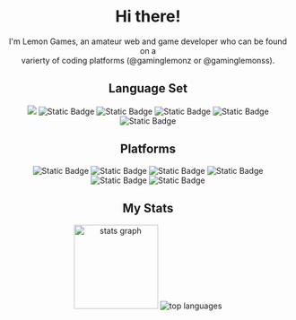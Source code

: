 <link href="https://cdn.jsdelivr.net/npm/tailwindcss@2.2.19/dist/tailwind.min.css" rel="stylesheet"/>
<div align='center'>
  <h1>Hi there!</h1>
  <p>I'm Lemon Games, an amateur web and game developer who can be found on a<br>varierty of coding platforms (@gaminglemonz or @gaminglemonss).</p>
  
  <h2>Language Set</h2>
  <img src='https://img.shields.io/badge/Javascript-black?style=for-the-badge&logo=javascript&logoColor=white'>
  <img alt="Static Badge" src="https://img.shields.io/badge/P5.JS-f53692?style=for-the-badge&logo=p5.js&logoColor=white">
  <img alt="Static Badge" src="https://img.shields.io/badge/HTML5-orange?style=for-the-badge&logo=html5&logoColor=white">
  <img alt="Static Badge" src="https://img.shields.io/badge/CSS-blue?style=for-the-badge&logo=css3&logoColor=white">
  <img alt="Static Badge" src="https://img.shields.io/badge/python-yellow?style=for-the-badge&logo=python&logoColor=white">
  <img alt="Static Badge" src="https://img.shields.io/badge/TailwindCSS-blue?style=for-the-badge&logo=tailwindcss&logoColor=white">
  
  <h2>Platforms</h2>
  <img alt="Static Badge" src="https://img.shields.io/badge/github-black?style=for-the-badge&logo=github&logoColor=white">
  <img alt="Static Badge" src="https://img.shields.io/badge/khan%20academy-11fac0?style=for-the-badge&logo=khan-academy&logoColor=white">
  <img alt="Static Badge" src="https://img.shields.io/badge/replit-orange?style=for-the-badge&logo=replit&logoColor=white">
  <img alt="Static Badge" src="https://img.shields.io/badge/glitch-0704c2?style=for-the-badge&logo=glitch&logoColor=white">
  <img alt="Static Badge" src="https://img.shields.io/badge/dev.to-black?style=for-the-badge&logo=dev.to&logoColor=white">
  <img alt="Static Badge" src="https://img.shields.io/badge/codepen-black?style=for-the-badge&logo=codepen&logoColor=white">

  <h2>My Stats</h2>
  <img src="[https://github-readme-stats.vercel.app/api?username=gaminglemonz&hide_title=false&hide_rank=false&show_icons=true&include_all_commits=true&count_private=true&disable_animations=false&theme=dark&locale=en&hide_border=false&order=1](https://github-readme-stats.vercel.app/api?username=gaminglemonz&hide_title=false&hide_rank=false&show_icons=true&include_all_commits=true&count_private=true&disable_animations=false&theme=dracula&locale=en&hide_border=false&order=1)" height="150" alt="stats graph"  />
  <img alt='top languages' src="https://github-readme-stats.vercel.app/api/top-langs/?username=gaminglemonz&theme=dark"/>
</div>

